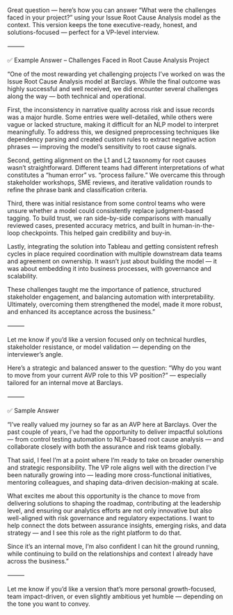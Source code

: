 Great question — here’s how you can answer “What were the challenges faced in your project?” using your Issue Root Cause Analysis model as the context. This version keeps the tone executive-ready, honest, and solutions-focused — perfect for a VP-level interview.

⸻

✅ Example Answer – Challenges Faced in Root Cause Analysis Project

“One of the most rewarding yet challenging projects I’ve worked on was the Issue Root Cause Analysis model at Barclays. While the final outcome was highly successful and well received, we did encounter several challenges along the way — both technical and operational.

First, the inconsistency in narrative quality across risk and issue records was a major hurdle. Some entries were well-detailed, while others were vague or lacked structure, making it difficult for an NLP model to interpret meaningfully. To address this, we designed preprocessing techniques like dependency parsing and created custom rules to extract negative action phrases — improving the model’s sensitivity to root cause signals.

Second, getting alignment on the L1 and L2 taxonomy for root causes wasn’t straightforward. Different teams had different interpretations of what constitutes a “human error” vs. “process failure.” We overcame this through stakeholder workshops, SME reviews, and iterative validation rounds to refine the phrase bank and classification criteria.

Third, there was initial resistance from some control teams who were unsure whether a model could consistently replace judgment-based tagging. To build trust, we ran side-by-side comparisons with manually reviewed cases, presented accuracy metrics, and built in human-in-the-loop checkpoints. This helped gain credibility and buy-in.

Lastly, integrating the solution into Tableau and getting consistent refresh cycles in place required coordination with multiple downstream data teams and agreement on ownership. It wasn’t just about building the model — it was about embedding it into business processes, with governance and scalability.

These challenges taught me the importance of patience, structured stakeholder engagement, and balancing automation with interpretability. Ultimately, overcoming them strengthened the model, made it more robust, and enhanced its acceptance across the business.”

⸻

Let me know if you’d like a version focused only on technical hurdles, stakeholder resistance, or model validation — depending on the interviewer’s angle.


Here’s a strategic and balanced answer to the question:
“Why do you want to move from your current AVP role to this VP position?”
— especially tailored for an internal move at Barclays.

⸻

✅ Sample Answer

“I’ve really valued my journey so far as an AVP here at Barclays. Over the past couple of years, I’ve had the opportunity to deliver impactful solutions — from control testing automation to NLP-based root cause analysis — and collaborate closely with both the assurance and risk teams globally.

That said, I feel I’m at a point where I’m ready to take on broader ownership and strategic responsibility. The VP role aligns well with the direction I’ve been naturally growing into — leading more cross-functional initiatives, mentoring colleagues, and shaping data-driven decision-making at scale.

What excites me about this opportunity is the chance to move from delivering solutions to shaping the roadmap, contributing at the leadership level, and ensuring our analytics efforts are not only innovative but also well-aligned with risk governance and regulatory expectations. I want to help connect the dots between assurance insights, emerging risks, and data strategy — and I see this role as the right platform to do that.

Since it’s an internal move, I’m also confident I can hit the ground running, while continuing to build on the relationships and context I already have across the business.”

⸻

Let me know if you’d like a version that’s more personal growth-focused, team impact-driven, or even slightly ambitious yet humble — depending on the tone you want to convey.
